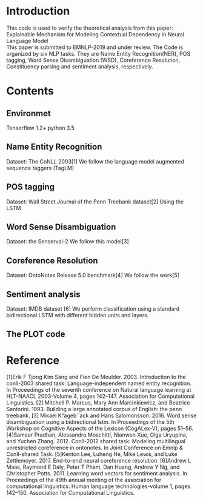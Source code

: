 # Introduction
This code is used to verify the theoretical analysis from this paper:
Explainable Mechanism for Modeling Contextual Dependency in Neural Language Model  
This paper is submitted to EMNLP-2019 and under review. 
The Code is organized by six NLP tasks. They are Name Entity Recognition(NER), POS tagging, Word Sense Disambiguation (WSD), Coreference Resolution, Constituency parsing and sentiment analysis, respectively.
# Contents
## Environmet
Tensorflow 1.2+ python 3.5

## Name Entity Recognition 
Dataset: The CoNLL 2003[1]
We follow the language model augmented sequence taggers (TagLM)

## POS tagging
Dataset: Wall Street Journal of the Penn Treebank dataset[2]
Using the LSTM

## Word Sense Disambiguation
Dataset: the Senserval-2
We follow this model[3]

## Coreference Resolution 
Dataset: OntoNotes Release 5.0 benchmark[4]
We follow the work<An end to end coreference resolution>[5]   

## Sentiment analysis
Dataset: IMDB dataset [6]
We perform classification using a standard bidirectional LSTM with different hidden units and layers.

## The PLOT code


# Reference
[1]Erik F Tjong Kim Sang and Fien De Meulder. 2003. Introduction to the conll-2003 shared task:
Language-independent named entity recognition. In Proceedings of the seventh conference on Natural
language learning at HLT-NAACL 2003-Volume 4, pages 142–147. Association for Computational Linguistics.
[2] Mitchell P. Marcus, Mary Ann Marcinkiewicz, and Beatrice Santorini. 1993. Building a large annotated
corpus of English: the penn treebank.
[3] Mikael K°ageb¨ack and Hans Salomonsson. 2016. Word sense disambiguation using a bidirectional lstm. In
Proceedings of the 5th Workshop on Cognitive Aspects of the Lexicon (CogALex-V), pages 51–56.
[4]Sameer Pradhan, Alessandro Moschitti, Nianwen Xue, Olga Uryupina, and Yuchen Zhang. 2012. Conll-2012 shared task: Modeling multilingual unrestricted coreference in ontonotes. In Joint Conference on Emnlp & Conll-shared Task.
[5]Kenton Lee, Luheng He, Mike Lewis, and Luke Zettlemoyer. 2017. End-to-end neural coreference resolution.
[6]Andrew L Maas, Raymond E Daly, Peter T Pham, Dan Huang, Andrew Y Ng, and Christopher Potts. 2011.
Learning word vectors for sentiment analysis. In Proceedings of the 49th annual meeting of the association
for computational linguistics: Human language technologies-volume 1, pages 142–150. Association for Computational Linguistics.

